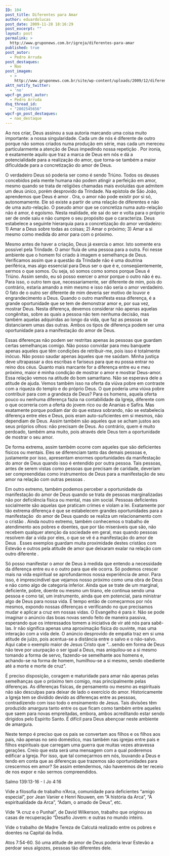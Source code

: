```yaml
---
ID: 104
post_title: Diferentes para Amar
author: eduardolucas
post_date: 2009-11-28 18:16:29
post_excerpt: ""
layout: post
permalink: >
  http://www.gruponews.com.br/igreja/diferentes-para-amar
published: true
post_autor:
  - Pedro Arruda
post_destaques:
  - Nao
post_imagem:
  - >
    http://www.gruponews.com.br/site/wp-content/uploads/2009/12/diferentes_para_amar.jpg
aktt_notify_twitter:
  - 'no'
wpcf-gn_post_autor:
  - Pedro Arruda
dsq_thread_id:
  - "2802545656"
wpcf-gn_post_destaques:
  - nao_destaque
---
```

Ao nos criar, Deus assinou a sua autoria marcando uma coisa muito importante: a nossa singularidade. Cada um de nós é diferente de outro porque não somos criados numa produção em série, mas cada um mereceu particularmente a atenção de Deus impedindo nossa repetição . Por ironia, é exatamente aquilo que traz a marca de Deus em nós e dá a potencialidade para a realização do amor, que torna-se também a maior dificuldade para a concretização do amor de Deus.

O verdadeiro Deus só poderia ser como é sendo Triúno. Todos os deuses concebidos pela mente humana não podem atingir a perfeição em amor, mesmo quando se trata de religiões chamadas mais evoluídas que admitem um deus único, porém desprovido da Trindade. Na epístola de São João, aprendemos que Deus é amor . Ora, o amor não pode existir por si só, autonomamente. Ele só existe a partir de uma relação de diferentes e não de uma auto-relação. O pseudo amor que se concretiza numa auto-relação não é amor, é egoísmo. Nesta realidade, ele sai do ser e volta para o próprio ser de onde saiu e não cumpre o seu propósito que o caracteriza. Deus estabelece a seguinte hierarquia para a concretização do amor verdadeiro: 1) Amar a Deus sobre todas as coisas; 2) Amar o próximo; 3) Amar a si mesmo como medida do amor para com o próximo.

Mesmo antes de haver a criação, Deus já exercia o amor. Isto somente era possível pela Trindade. O amor fluía de uma pessoa para a outra. Foi nesse ambiente que o homem foi criado à imagem e semelhança de Deus. Verificamos assim que a questão da Trindade não é uma doutrina periférica, mas algo essencial para Deus ser o que é e, conseqüentemente, sermos o que somos. Ou seja, só somos como somos porque Deus é Triúno. Assim sendo, eu só posso exercer o amor porque o outro não é eu. Para isso, o outro tem que, necessariamente, ser diferente de mim, pois do contrário, estaria amando a mim mesmo e isso não seria o amor verdadeiro. O fato de o outro ser diferente de mim deveria ser motivo de louvor e engrandecimento a Deus. Quando o outro manifesta essa diferença, é a grande oportunidade que se tem de demonstrar amor e, por sua vez, mostrar Deus. Nesta diferença, devemos considerar não apenas aquelas congênitas, sobre as quais a pessoa não tem nenhuma decisão, mas também aquelas adquiridas ao longo da vida, que faz as pessoas se distanciarem umas das outras. Ambos os tipos de diferença podem ser uma oportunidade para a manifestação do amor de Deus.

Essas diferenças não podem ser restritas apenas às pessoas que guardam certas semelhanças comigo. Não posso convidar para meu banquete apenas aqueles que têm condições de retribuir-me, pois isso é totalmente inócuo. Não posso saudar apenas àqueles que me saúdam. Minha justiça deve ultrapassar a dos escribas e fariseus para que eu possa entrar no reino dos céus. Quanto mais marcante for a diferença entre eu e meu próximo, maior é minha condição de mostrar o amor e mostrar Deus-amor. Essa relação vemos na atitude do bom samaritano. Não se esperava dele a atitude de ajuda. Vemos também isso na oferta da viúva pobre em contraste com a riqueza do templo e do próprio Deus. O que poderia uma viúva pobre contribuir para com a grandeza de Deus? Para os homens, aquela oferta pouco ou nenhuma diferença fazia na contabilidade da Igreja, diferente com o que ocorreria com a oferta do jovem rico ou de Ananias e Safira. Mas exatamente porque podiam dar do que estava sobrando, não se estabelecia diferença entre eles e Deus, pois eram auto-suficientes em si mesmos, não dependiam de Deus. Assim também são aqueles que se acham justos aos seus próprios olhos: não precisam de Deus. Ao contrário, quem é muito perdoado, também ama muito, pois através dele Deus tem a oportunidade de mostrar o seu amor.

De forma extrema, assim também ocorre com aqueles que são deficientes físicos ou mentais. Eles se diferenciam tanto das demais pessoas e, justamente por isso, apresentam enormes oportunidades da manifestação do amor de Deus quando isso é entendido por outra pessoa. Tais pessoas, antes de serem vistas como pessoas que precisam de caridade, deveriam ser compreendidas como instrumentos de Deus para a manifestação de seu amor na relação com outras pessoas .

Em outro extremo, também podemos perceber a oportunidade da manifestação do amor de Deus quando se trata de pessoas marginalizadas não por deficiência física ou mental, mas sim social. Pessoas deficientes socialmente são aquelas que praticam crimes e violam a lei. Exatamente por tão extrema diferença é que se estabelecem grandes oportunidades para a manifestação  do amor de Deus quando se realiza um relacionamento com o cristão . Ainda noutro extremo, também conhecemos o trabalho de atendimento aos pobres e doentes, que por tão miseráveis que são, não recebem qualquer atenção da sociedade em geral, mas quando pessoas resolvem dar a vida por eles, o que se vê é a manifestação do amor de Deus . Esses exemplos guardam muita proximidade destes cristãos com Estevão e outros pela atitude de amor que deixaram exalar na relação com outro diferente .

Só posso manifestar o amor de Deus à medida que entendo a necessidade da diferença entre eu e o outro para que ele ocorra. Só podemos crescer mais na vida espiritual se aprofundarmos nossa experiência de amor. Para isso, é imprescindível que vejamos nosso próximo como uma obra de Deus e não como algo de categoria inferior. Ainda que se trate de um marginal, deficiente, pobre, doente ou mesmo um tirano, ele continua sendo uma pessoa e como tal, um instrumento, ainda que em potencial, para ministrar algo de Deus para nossa vida. É tempo então de começarmos por nós mesmos, expondo nossas diferenças e verificando no que precisamos mudar e aplicar a cruz em nossas vidas. O Evangelho é para ir. Não se pode imaginar o anúncio das boas novas sendo feito de maneira passiva, esperando que os interessados tomem a iniciativa de vir até nós para sabê-las. Ir não significa apenas uma aproximação física do ouvinte, mas uma interação com a vida dele. O anúncio desprovido de empatia traz em si uma atitude de juízo, pois acentua-se a distância entre o salvo e o não-salvo. Aqui cabe o exemplo maior de Jesus Cristo que “...sendo em forma de Deus não teve por usurpação o ser igual a Deus, mas aniquilou-se a si mesmo tomando a forma de servo, fazendo-se semelhante aos homens e, achando-se na forma de homem, humilhou-se a si mesmo, sendo obediente até a morte e morte de cruz”.

É preciso disposição, coragem e maturidade para amar não apenas pelas semelhanças que o próximo tem comigo, mas principalmente pelas diferenças. As diferenças físicas, de pensamento ou mesmo as espirituais não são desculpas para deixar de lado o exercício do amor. Historicamente a Igreja tem se dividido devido as diferenças entre as pessoas, contradizendo com isso todo o ensinamento de Jesus. Tais divisões têm produzido amargura tanto entre os que ficam como também entre aqueles que saem para novas empreitadas, embora, ambos acreditando estar sendo dirigidos pelo Espírito Santo. É difícil para Deus abençoar neste ambiente de amargura.

Neste tempo é preciso que os pais se convertam aos filhos e os filhos aos pais, não apenas no seio doméstico, mas também nas igrejas entre pais e filhos espirituais que carregam uma guerra que muitas vezes atravessa gerações. Creio que esta será uma mensagem com a qual poderemos edificar a Igreja. Por isso, que tal começarmos em nós, louvando a Deus e tendo em conta que as diferenças que trazemos são oportunidades para crescermos em amor? Se assim entendermos, não haveremos de ter receio de nos expor e não sermos compreendidos.

Salmo 139:13-16 - I Jo 4:16

Vide a filosofia de trabalho n’Arca, comunidade para deficientes “amigo especial”, por Jean Vanier e Henri Nouwen, em “A história da Arca”, “A espiritualidade da Arca”, “Adam, o amado de Deus”, etc.

Vide “A cruz e o Punhal”, de David Wilkerson, trabalho que originou as casas de recuperação “Desafio Jovem: e outras no mundo inteiro.

Vide o trabalho de Madre Tereza de Calcutá realizado entre os pobres e doentes na Capital da Índia.

Atos 7:54-60. Só uma atitude de amor de Deus poderia levar Estevão a perdoar seus algozes, pessoas tão diferentes dele.